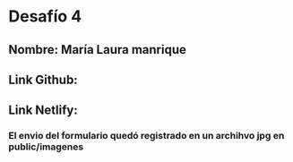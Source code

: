 # Desafío 4
## Nombre: María Laura manrique
## Link Github:
## Link Netlify:
### El envio del formulario quedó registrado en un archihvo jpg en public/imagenes
